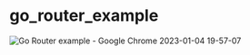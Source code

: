 # go_router_example
 
![Go Router example - Google Chrome 2023-01-04 19-57-07](https://user-images.githubusercontent.com/70679949/210788023-2ece6b5b-22c1-44c2-b5a9-0d713edbbf1f.gif)
